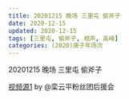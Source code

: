 ```yaml
---
title: 20201215 晚场 三里屯 偷斧子 
date: 2020-12-15
updated: 2020-12-15
tags: [三里屯, 偷斧子, 相声, 高峰] 
categories: (2020)庚子年场次
---
```

20201215 晚场 三里屯 偷斧子 



[视频源1](https://weibo.com/6574451359/JyCUTgs08) by @栾云平粉丝团后援会

